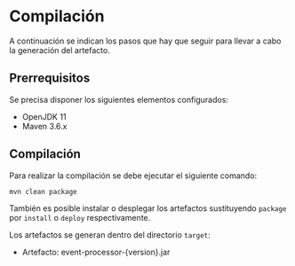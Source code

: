 # Compilación

A continuación se indican los pasos que hay que seguir para llevar a cabo la generación del artefacto.

## Prerrequisitos

Se precisa disponer los siguientes elementos configurados:

* OpenJDK 11
* Maven 3.6.x

## Compilación

Para realizar la compilación se debe ejecutar el siguiente comando:

```bash
mvn clean package
```

También es posible instalar o desplegar los artefactos sustituyendo `package` por `install` o `deploy` respectivamente.

Los artefactos se generan dentro del directorio `target`:

* Artefacto: event-processor-{version}.jar

